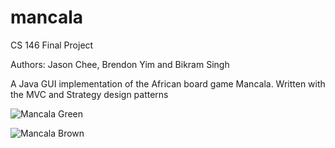 # mancala
CS 146 Final Project

Authors: Jason Chee, Brendon Yim and Bikram Singh




A Java GUI implementation of the African board game Mancala.
Written with the MVC and Strategy design patterns


![Mancala Green](http://i.imgur.com/IWpgo15.png "Board with Green Strategy Implementation")


![Mancala Brown](http://i.imgur.com/fVaOikl.png "Board with Brown Strategy Implementation")
